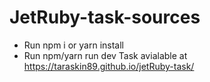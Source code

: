 # JetRuby-task-sources

- Run npm i or yarn install
- Run npm/yarn run dev
Task avialable at https://taraskin89.github.io/jetRuby-task/
